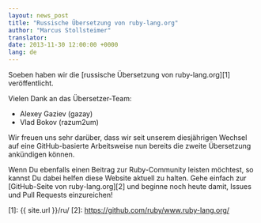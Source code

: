 ```yaml
---
layout: news_post
title: "Russische Übersetzung von ruby-lang.org"
author: "Marcus Stollsteimer"
translator:
date: 2013-11-30 12:00:00 +0000
lang: de
---
```


Soeben haben wir die [russische Übersetzung von ruby-lang.org][1]
veröffentlicht.

Vielen Dank an das Übersetzer-Team:

 * Alexey Gaziev (gazay)
 * Vlad Bokov (razum2um)

Wir freuen uns sehr darüber, dass wir seit unserem diesjährigen Wechsel
auf eine GitHub-basierte Arbeitsweise nun bereits die zweite Übersetzung
ankündigen können.

Wenn Du ebenfalls einen Beitrag zur Ruby-Community leisten möchtest,
so kannst Du dabei helfen diese Website aktuell zu halten.
Gehe einfach zur [GitHub-Seite von ruby-lang.org][2] und beginne
noch heute damit, Issues und Pull Requests einzureichen!



[1]: {{ site.url }}/ru/
[2]: https://github.com/ruby/www.ruby-lang.org/
